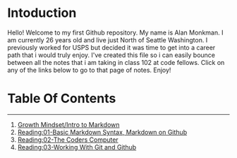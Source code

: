 # Intoduction  
Hello! Welcome to my first Github repository. My name is Alan Monkman. I am currently 26 years old and live just North of Seattle Washington. I previously worked for USPS but decided it was time to get into a career path that i would truly enjoy. I've created this file so i can easily bounce between all the notes that i am taking in class 102 at code fellows. Click on any of the links below to go to that page of notes. Enjoy!  


# Table Of Contents  

---

1. [Growth Mindset/Intro to Markdown](https://github.com/AlMonkman/reading-notes/blob/main/README.md)  
2. [Reading:01-Basic Markdown Syntax, Markdown on Github ](https://github.com/AlMonkman/reading-notes/blob/main/Read:%2001%20-%20Learning%20Markdown.md)  
3. [Reading:02-The Coders Computer](https://github.com/AlMonkman/reading-notes/blob/main/Read:%2002%20The%20coders%20computer.md)  
4. [Reading:03-Working With Git and Github](https://github.com/AlMonkman/reading-notes/blob/main/Read:%2003-%20Revisions%20and%20the%20cloud.md)  

